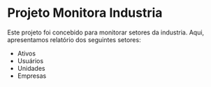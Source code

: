 # Projeto Monitora Industria

Este projeto foi concebido para monitorar setores da industria. Aqui, apresentamos relatório dos seguintes setores:
*   Ativos
*   Usuários
*   Unidades
*   Empresas
